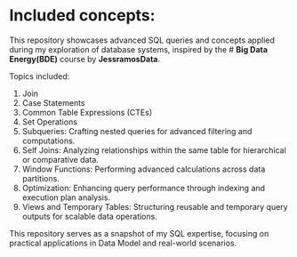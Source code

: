 # Included concepts:
This repository showcases advanced SQL queries and concepts applied during my exploration of database systems, inspired by the # **Big Data Energy(BDE)** course by **JessramosData**. 

Topics included:
1. Join
2. Case Statements
3. Common Table Expressions (CTEs)
4. Set Operations
5. Subqueries: Crafting nested queries for advanced filtering and computations.
6. Self Joins: Analyzing relationships within the same table for hierarchical or comparative data.
7. Window Functions: Performing advanced calculations across data partitions.
8.  Optimization: Enhancing query performance through indexing and execution plan analysis.
9. Views and Temporary Tables: Structuring reusable and temporary query outputs for scalable data operations.

This repository serves as a snapshot of my SQL expertise, focusing on practical applications in Data Model and real-world scenarios.
